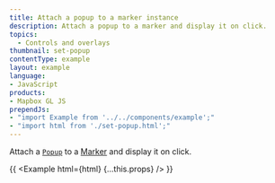 ```yaml
---
title: Attach a popup to a marker instance
description: Attach a popup to a marker and display it on click.
topics:
  - Controls and overlays
thumbnail: set-popup
contentType: example
layout: example
language:
- JavaScript
products:
- Mapbox GL JS
prependJs:
- "import Example from '../../components/example';"
- "import html from './set-popup.html';"
---
```


Attach a [`Popup`](/mapbox-gl-js/api/markers/#popup) to a [Marker](/mapbox-gl-js/api/markers/#marker) and display it on click.

{{ <Example html={html} {...this.props} /> }}
